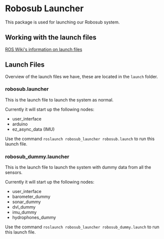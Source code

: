 # Robosub Launcher

This package is used for launching our Robosub system.

## Working with the launch files
[ROS Wiki's information on launch files](http://wiki.ros.org/roslaunch/XML)

## Launch Files
Overview of the launch files we have, these are located in the `launch` folder. 
### robosub.launcher
This is the launch file to launch the system as normal. 

Currently it will start up the following nodes:

- user_interface
- arduino
- ez_async_data (IMU)

Use the command `roslaunch robosub_launcher robosub.launch` to run this launch file. 

### robosub_dummy.launcher
This is the launch file to launch the system with dummy data from all the sensors.

Currently it will start up the following nodes:

- user_interface
- barometer_dummy
- sonar_dummy
- dvl_dummy
- imu_dummy
- hydrophones_dummy

Use the command `roslaunch robosub_launcher robosub_dummy.launch` to run this launch file. 
